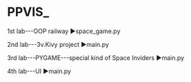 # PPVIS_
1st lab---OOP railway
▶space_game.py

2nd lab---3v.Kivy project 
▶main.py

3rd lab---PYGAME---special kind of Space Inviders
▶main.py

4th lab---UI
▶main.py
